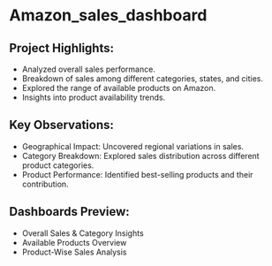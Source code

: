 # Amazon_sales_dashboard
## Project Highlights:
- Analyzed overall sales performance.
- Breakdown of sales among different categories, states, and cities.
- Explored the range of available products on Amazon.
- Insights into product availability trends.

## Key Observations:
- Geographical Impact: Uncovered regional variations in sales.
- Category Breakdown: Explored sales distribution across different product categories.
- Product Performance: Identified best-selling products and their contribution.

## Dashboards Preview:
- Overall Sales & Category Insights
- Available Products Overview
- Product-Wise Sales Analysis
